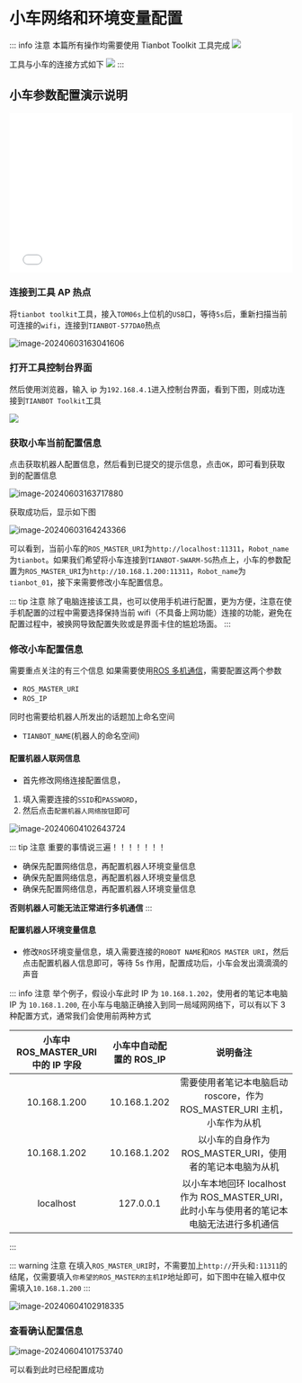 # 小车网络和环境变量配置

::: info 注意
本篇所有操作均需要使用 Tianbot Toolkit 工具完成
![](https://tianbot-pic.oss-cn-beijing.aliyuncs.com/tianbot-pic/Tianbot-Doc20240715150253.png)

工具与小车的连接方式如下
![](https://tianbot-pic.oss-cn-beijing.aliyuncs.com/tianbot-pic/Tianbot-Doc20240715151243.png)
:::

## 小车参数配置演示说明

<div style="position: relative; padding-bottom: 56.25%; height: 0;">
  <iframe src="//player.bilibili.com/player.html?aid=113564874446807&bvid=BV1TYzqYWEkm&cid=27089243777&page=1&autoplay=0" frameborder="no" scrolling="no" 
    style="position: absolute; top: 0; left: 0; width: 100%; height: 100%;"></iframe>
</div>

### 连接到工具 AP 热点

将`tianbot toolkit`工具，接入`TOM06s`上位机的`USB`口，等待`5s`后，重新扫描当前可连接的`wifi`，连接到`TIANBOT-577DA0`热点

![image-20240603163041606](https://tianbot-pic.oss-cn-beijing.aliyuncs.com/tianbot-pic/Tianbot-Docimage-20240603163041606.png)

### 打开工具控制台界面

然后使用浏览器，输入 ip 为`192.168.4.1`进入控制台界面，看到下图，则成功连接到`TIANBOT Toolkit`工具

![](https://tianbot-pic.oss-cn-beijing.aliyuncs.com/tianbot-pic/Tianbot-DocScreenshot%20from%202024-06-03%2016-27-41.png)

### 获取小车当前配置信息

点击获取机器人配置信息，然后看到已提交的提示信息，点击`OK`，即可看到获取到的配置信息

![image-20240603163717880](https://tianbot-pic.oss-cn-beijing.aliyuncs.com/tianbot-pic/Tianbot-Docimage-20240603163717880.png)

获取成功后，显示如下图

![image-20240603164243366](https://tianbot-pic.oss-cn-beijing.aliyuncs.com/tianbot-pic/Tianbot-Docimage-20240603164243366.png)

可以看到，当前小车的`ROS_MASTER_URI`为`http://localhost:11311`，`Robot_name`为`tianbot`。如果我们希望将小车连接到`TIANBOT-SWARM-5G`热点上，小车的参数配置为`ROS_MASTER_URI`为`http://10.168.1.200:11311`，`Robot_name`为`tianbot_01`，接下来需要修改小车配置信息。

::: tip 注意
除了电脑连接该工具，也可以使用手机进行配置，更为方便，注意在使手机配置的过程中需要选择保持当前 wifi（不具备上网功能）连接的功能，避免在配置过程中，被换网导致配置失败或是界面卡住的尴尬场面。
:::

### 修改小车配置信息

需要重点关注的有三个信息
如果需要使用[ROS 多机通信](https://wiki.ros.org/ROS/Tutorials/MultipleMachines)，需要配置这两个参数
- `ROS_MASTER_URI`
- `ROS_IP`

同时也需要给机器人所发出的话题加上命名空间
- `TIANBOT_NAME`(机器人的命名空间)

#### 配置机器人联网信息

- 首先修改网络连接配置信息，

1. 填入需要连接的`SSID`和`PASSWORD`，
2. 然后点击`配置机器人网络按钮`即可

  ![image-20240604102643724](https://tianbot-pic.oss-cn-beijing.aliyuncs.com/tianbot-pic/Tianbot-Docimage-20240604102643724.png)

::: tip 注意
重要的事情说三遍！！！！！！！
- 确保先配置网络信息，再配置机器人环境变量信息
- 确保先配置网络信息，再配置机器人环境变量信息
- 确保先配置网络信息，再配置机器人环境变量信息

**否则机器人可能无法正常进行多机通信**
:::

#### 配置机器人环境变量信息

- 修改`ROS`环境变量信息，填入需要连接的`ROBOT NAME`和`ROS MASTER URI`，然后点击配置机器人信息即可，等待 5s 作用，配置成功后，小车会发出滴滴滴的声音

::: info 注意
举个例子，假设小车此时 IP 为 `10.168.1.202`，使用者的笔记本电脑 IP 为 `10.168.1.200`, 在小车与电脑正确接入到同一局域网网络下，可以有以下 3 种配置方式，通常我们会使用前两种方式

| 小车中 ROS_MASTER_URI 中的 IP 字段 | 小车中自动配置的 ROS_IP |     说明备注            |
| :---:| :---:|:---:|
| 10.168.1.200     | 10.168.1.202    |  需要使用者笔记本电脑启动 roscore，作为 ROS_MASTER_URI 主机，小车作为从机  |
| 10.168.1.202     | 10.168.1.202    |  以小车的自身作为 ROS_MASTER_URI，使用者的笔记本电脑为从机  |
| localhost        | 127.0.0.1       |  以小车本地回环 localhost 作为 ROS_MASTER_URI，此时小车与使用者的笔记本电脑无法进行多机通信  |
:::

::: warning 注意
在填入`ROS_MASTER_URI`时，不需要加上`http://`开头和`:11311`的结尾，仅需要填入`你希望的ROS_MASTER的主机IP`地址即可，如下图中在输入框中仅需填入`10.168.1.200`
:::

![image-20240604102918335](https://tianbot-pic.oss-cn-beijing.aliyuncs.com/tianbot-pic/Tianbot-Docimage-20240604102918335.png)

### 查看确认配置信息

![image-20240604101753740](https://tianbot-pic.oss-cn-beijing.aliyuncs.com/tianbot-pic/Tianbot-Docimage-20240604101753740.png)

可以看到此时已经配置成功